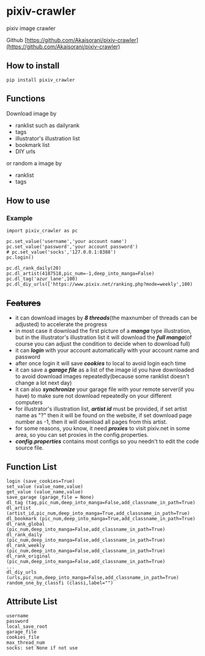 # pixiv-crawler
pixiv image crawler

Github [https://github.com/Akaisorani/pixiv-crawler](https://github.com/Akaisorani/pixiv-crawler)
## How to install

```
pip install pixiv_crawler
```

## Functions

Download image by
* ranklist such as dailyrank
* tags
* illustrator's illustration list
* bookmark list
* DIY urls

or random a image by
* ranklist
* tags

## How to use

### Example

```
import pixiv_crawler as pc

pc.set_value('username','your account name')
pc.set_value('password','your account password')
# pc.set_value('socks','127.0.0.1:8388')
pc.login()

pc.dl_rank_daily(20)
pc.dl_artist(4187518,pic_num=-1,deep_into_manga=False)
pc.dl_tag('azur_lane',100)
pc.dl_diy_urls(['https://www.pixiv.net/ranking.php?mode=weekly',100)
```

## ~~Features~~

* it can download images by **_8 threads_**(the maxnumber of threads can be adjusted) to accelerate the progress
* in most case it download the first picture of a **_manga_** type illustration, but in the illustrator's illustration list it will download the **_full manga_**(of course you can adjust the condition to decide when to download full)
* it can **_login_** with your account automatically with your account name and password
* after once login it will save **_cookies_** to local to avoid login each time
* it can save a **_garage file_** as a list of the image id you have downloaded to avoid download images repeatedly(because some ranklist doesn't change a lot next day)
* it can also **_synchronize_** your garage file with your remote server(if you have) to make sure not download repeatedly on your different computers
* for illustrator's illustration list, **_artist id_** must be provided, if set artist name as "?" then it will be found on the website, if set download page number as -1, then it will download all pages from this artist.
* for some reasons, you know, it need **_proxies_** to visit pixiv.net in some area, so you can set proxies in the config.properties.
* **_config.properties_** contains most configs so you needn't to edit the code source file.

## Function List
```
login (save_cookies=True)
set_value (value_name,value)
get_value (value_name,value)
save_garage (garage_file = None)
dl_tag (tag,pic_num,deep_into_manga=False,add_classname_in_path=True)
dl_artist (artist_id,pic_num,deep_into_manga=True,add_classname_in_path=True)
dl_bookmark (pic_num,deep_into_manga=True,add_classname_in_path=True)
dl_rank_global (pic_num,deep_into_manga=False,add_classname_in_path=True)
dl_rank_daily (pic_num,deep_into_manga=False,add_classname_in_path=True)
dl_rank_weekly (pic_num,deep_into_manga=False,add_classname_in_path=True)
dl_rank_original (pic_num,deep_into_manga=False,add_classname_in_path=True)
...
dl_diy_urls (urls,pic_num,deep_into_manga=False,add_classname_in_path=True)
random_one_by_classfi (classi,label="")
```

## Attribute List
```
username
password
local_save_root
garage_file
cookies_file
max_thread_num
socks: set None if not use
```
